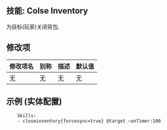 技能: Colse Inventory
--------------------------

为目标(玩家)关闭背包.

修改项
----------

| 修改项名 | 别称    | 描述                                                                                                    | 默认值 |
|-----------|------------|----------------------------------------------------------------------------------------------------------------|---------------|
| 无 | 无 | 无 | 无 |

示例 (实体配置)
--------
```
    Skills:
    - closeinventory{forcesync=true} @target ~onTimer:100
```
